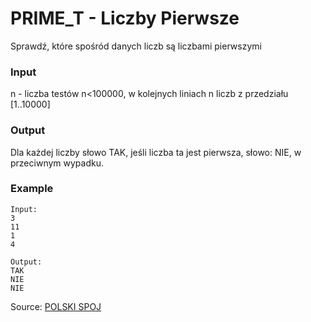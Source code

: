 # PRIME_T - Liczby Pierwsze

Sprawdź, które spośród danych liczb są liczbami pierwszymi

### Input

n - liczba testów n<100000, w kolejnych liniach n liczb z przedziału [1..10000]

### Output

Dla każdej liczby słowo TAK, jeśli liczba ta jest pierwsza, słowo: NIE, w przeciwnym wypadku.

### Example

```
Input:
3
11
1
4

Output:
TAK
NIE
NIE
```

Source: [POLSKI SPOJ](http://www.http://pl.spoj.com/)